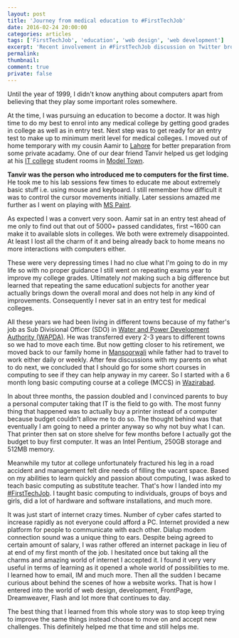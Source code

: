 ```yaml
---
layout: post
title: 'Journey from medical education to #FirstTechJob'
date: 2016-02-24 20:00:00
categories: articles
tags: ['FirstTechJob', 'education', 'web design', 'web development']
excerpt: 'Recent involvement in #FirstTechJob discussion on Twitter brought out all nostalgic memories. Here I tell my life changing story from medical education to computing.'
permalink:
thumbnail: 
comment: true
private: false
---
```


Until the year of 1999, I didn't know anything about computers apart from believing that they play some important roles somewhere. 

At the time, I was pursuing an education to become a doctor. It was high time to do my best to enrol into any medical college by getting good grades in college as well as in entry test. Next step was to get ready for an entry test to make up to minimum merit level for medical colleges. I moved out of home temporary with my cousin Aamir to [Lahore](https://www.google.co.uk/#q=City+of+Lahore) for better preparation from some private acadamy. One of our dear friend Tanvir helped us get lodging at his [IT college](https://goo.gl/maps/ZbWuM1uUY7B2) student rooms in [Model Town](https://www.google.co.uk/#q=Model+Town,+City+of+Lahore).

**Tanvir was the person who introduced me to computers for the first time.** He took me to his lab sessions few times to educate me about extremely basic stuff i.e. using mouse and keyboard. I still remember how difficult it was to control the cursor movements initially. Later sessions amazed me further as I went on playing with [MS Paint](https://en.wikipedia.org/wiki/Paint_(software)). 

As expected I was a convert very soon. Aamir sat in an entry test ahead of me only to find out that out of 5000+ passed candidates, first ~1600 can make it to available slots in colleges. We both were extremely disappointed. At least I lost all the charm of it and being already back to home means no more interactions with computers either. 

These were very depressing times I had no clue what I'm going to do in my life so with no proper guidance I still went on repeating exams year to improve my college grades. Ultimately *not* making such a big difference but learned that repeating the same educationl subjects for another year actually brings down the overall moral and does not help in any kind of improvements. Consequently I never sat in an entry test for medical colleges.

All these years we had been living in different towns because of my father's job as Sub Divisional Officer (SDO) in [Water and Power Development Authority (WAPDA)](http://wapda.gov.pk). He was transferred every 2-3 years to different towns so we had to move each time. But now getting closer to his retirement, we moved back to our family home in [Mansoorwali](https://goo.gl/maps/Y44gRm7rTvB2) while father had to travel to work either daily or weekly. After few discussions with my parents on what to do next, we concluded that I should go for some short courses in computing to see if they can help anyway in my career. So I started with a 6 month long basic computing course at a college (MCCS) in [Wazirabad](https://goo.gl/maps/uGSKC6HhyiH2).

In about three months, the passion doubled and I convinced parents to buy a personal computer taking that IT is the field to go with. The most funny thing that happened was to actually buy a printer instead of a computer because budget couldn't allow me to do so. The thought behind was that eventually I am going to need a printer anyway so why not buy what I can. That printer then sat on store shelve for few months before I actually got the budget to buy first computer. It was an Intel Pentium, 250GB storage and 512MB memory.

Meanwhile my tutor at college unfortunately fractured his leg in a road accident and management felt dire needs of filling the vacant space. Based on my abilities to learn quickly and passion about computing, I was asked to teach basic computing as substitute teacher. That's how I landed into my [#FirstTechJob](https://twitter.com/search?q=%23FirstTechJob). I taught basic computing to individuals, groups of boys and girls, did a lot of hardware and software installations, and much more.

It was just start of internet crazy times. Number of cyber cafes started to increase rapidly as not everyone could afford a PC. Internet provided a new platform for people to communicate with each other. Dialup modem connection sound was a unique thing to ears. Despite being agreed to certain amount of salary, I was rather offered an internet package in lieu of at end of my first month of the job. I hesitated once but taking all the charms and amazing world of internet I accepted it. I found it very very useful in terms of learning as it opened a whole world of possibilities to me. I learned how to email, IM and much more. Then all the sudden I became curious about behind the scenes of how a website works. That is how I entered into the world of web design, development, FrontPage, Dreamweaver, Flash and lot more that continues to day.

The best thing that I learned from this whole story was to stop keep trying to improve the same things instead choose to move on and accept new challenges. This definitely helped me that time and still helps me.
